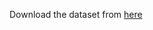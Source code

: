 Download the dataset from [here](https://sarvamblog.blogspot.com/2014/08/supervised-classification-with-k-fold.html)